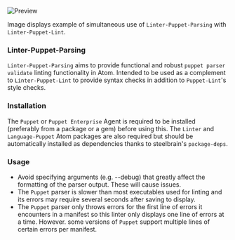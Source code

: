 ![Preview](https://raw.githubusercontent.com/mschuchard/linter-puppet-parsing/master/linter_puppet_parsing.png)

Image displays example of simultaneous use of `Linter-Puppet-Parsing` with `Linter-Puppet-Lint`.

### Linter-Puppet-Parsing
`Linter-Puppet-Parsing` aims to provide functional and robust `puppet parser validate` linting functionality in Atom. Intended to be used as a complement to `Linter-Puppet-Lint` to provide syntax checks in addition to `Puppet-Lint`'s style checks.

### Installation
The `Puppet` or `Puppet Enterprise` Agent is required to be installed (preferably from a package or a gem) before using this. The `Linter` and `Language-Puppet` Atom packages are also required but should be automatically installed as dependencies thanks to steelbrain's `package-deps`.

### Usage
- Avoid specifying arguments (e.g. --debug) that greatly affect the formatting of the parser output.  These will cause issues.
- The `Puppet` parser is slower than most executables used for linting and its errors may require several seconds after saving to display.
- The `Puppet` parser only throws errors for the first line of errors it encounters in a manifest so this linter only displays one line of errors at a time. However. some versions of `Puppet` support multiple lines of certain errors per manifest.
